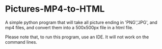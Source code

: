 # Pictures-MP4-to-HTML

A simple python program that will take all picture ending in 'PNG','JPG', and mp4 files, and convert them into a 500x500px file in a html file.

Please note that, to run this program, use an IDE. It will not work on the command lines.
